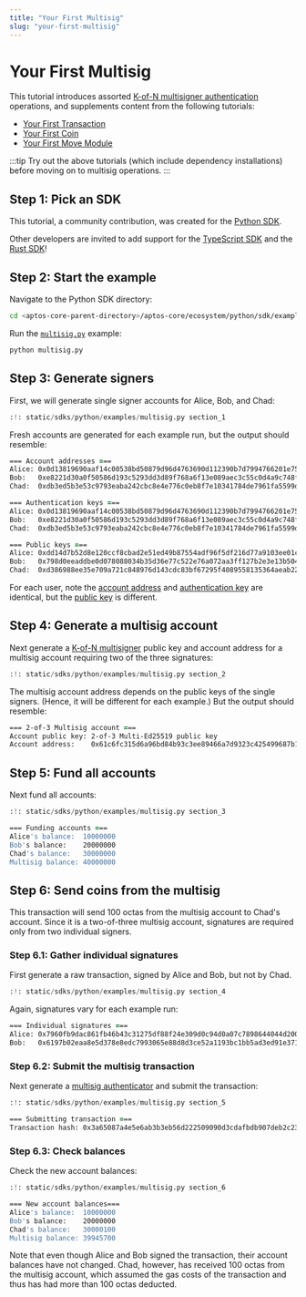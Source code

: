 ```yaml
---
title: "Your First Multisig"
slug: "your-first-multisig"
---
```


# Your First Multisig

This tutorial introduces assorted [K-of-N multisigner authentication](../concepts/accounts.md#multisigner-authentication) operations, and supplements content from the following tutorials:

* [Your First Transaction](./first-transaction.md)
* [Your First Coin](./first-coin.md)
* [Your First Move Module](./first-move-module.md)

:::tip
Try out the above tutorials (which include dependency installations) before moving on to multisig operations.
:::

## Step 1: Pick an SDK

This tutorial, a community contribution, was created for the [Python SDK](../sdks/python-sdk.md).

Other developers are invited to add support for the [TypeScript SDK](../sdks/ts-sdk/index.md) and the [Rust SDK](../sdks/rust-sdk.md)!

## Step 2: Start the example

Navigate to the Python SDK directory:

```zsh
cd <aptos-core-parent-directory>/aptos-core/ecosystem/python/sdk/examples
```

Run the [`multisig.py`](../../../ecosystem/python/sdk/examples/multisig.py) example:

```zsh
python multisig.py
```

## Step 3: Generate signers

First, we will generate single signer accounts for Alice, Bob, and Chad:

```python
:!: static/sdks/python/examples/multisig.py section_1
```

Fresh accounts are generated for each example run, but the output should resemble:

```zsh
=== Account addresses ===
Alice: 0x0d13819690aaf14c00538bd50879d96d4763690d112390b7d7994766201e75fe
Bob:   0xe8221d30a0f50586d193c5293dd3d89f768a6f13e089aec3c55c0d4a9c748f4d
Chad:  0xdb3ed5b3e53c9793eaba242cbc8e4e776c0eb8f7e10341784de7961fa5599dac

=== Authentication keys ===
Alice: 0x0d13819690aaf14c00538bd50879d96d4763690d112390b7d7994766201e75fe
Bob:   0xe8221d30a0f50586d193c5293dd3d89f768a6f13e089aec3c55c0d4a9c748f4d
Chad:  0xdb3ed5b3e53c9793eaba242cbc8e4e776c0eb8f7e10341784de7961fa5599dac

=== Public keys ===
Alice: 0xdd14d7b52d8e120ccf8cbad2e51ed49b87554adf96f5df216d77a9103ee01cf4
Bob:   0x798d0eeaddbe0d078088034b35d36e77c522e76a072aa3ff127b2e3e13b50446
Chad:  0xd386988ee35e709a721c848976d143cdc83bf67295f4089558135364aeab22b7
```

For each user, note the [account address](../concepts/accounts.md#account-address) and [authentication key](../concepts/accounts.md#single-signer-authentication) are identical, but the [public key](../concepts/accounts.md#creating-an-account) is different.

## Step 4: Generate a multisig account

Next generate a [K-of-N multisigner](../concepts/accounts.md#multisigner-authentication) public key and account address for a multisig account requiring two of the three signatures:

```python
:!: static/sdks/python/examples/multisig.py section_2
```

The multisig account address depends on the public keys of the single signers. (Hence, it will be different for each example.) But the output should resemble:

```zsh
=== 2-of-3 Multisig account ===
Account public key: 2-of-3 Multi-Ed25519 public key
Account address:    0x61c6fc315d6a96bd84b93c3ee89466a7d9323c425499687b1c4e275942443bac
```

## Step 5: Fund all accounts

Next fund all accounts:

```python
:!: static/sdks/python/examples/multisig.py section_3
```

```zsh
=== Funding accounts ===
Alice's balance:  10000000
Bob's balance:    20000000
Chad's balance:   30000000
Multisig balance: 40000000
```

## Step 6: Send coins from the multisig

This transaction will send 100 octas from the multisig account to Chad's account.
Since it is a two-of-three multisig account, signatures are required only from two individual signers.

### Step 6.1: Gather individual signatures

First generate a raw transaction, signed by Alice and Bob, but not by Chad.

```python
:!: static/sdks/python/examples/multisig.py section_4
```

Again, signatures vary for each example run:

```zsh
=== Individual signatures ===
Alice: 0x7960fb9dac861fb46b43c31275df88f24e309d0c94d0a07c7898644044d200213286ed64aef37172e9ae58cbc1dc224e925c657c8f796899d1edc0f41f3fe30f
Bob:   0x6197b02eaa8e5d378e8edc7993065e88d8d3ce52a1193bc1bb5ad3ed91e37157a02fd37cb2ef3475d3b05083e3b3b9731f9da43afee110047d95bd9296896d08
```

### Step 6.2: Submit the multisig transaction

Next generate a [multisig authenticator](../guides/sign-a-transaction.md#multisignature-transactions) and submit the transaction:


```python
:!: static/sdks/python/examples/multisig.py section_5
```

```zsh
=== Submitting transaction ===
Transaction hash: 0x3a65087a4e5e6ab3b3eb56d222509090d3cdafbdb907deb2c233069d308d8a81
```

### Step 6.3: Check balances

Check the new account balances:

```python
:!: static/sdks/python/examples/multisig.py section_6
```

```zsh
=== New account balances===
Alice's balance:  10000000
Bob's balance:    20000000
Chad's balance:   30000100
Multisig balance: 39945700
```

Note that even though Alice and Bob signed the transaction, their account balances have not changed.
Chad, however, has received 100 octas from the multisig account, which assumed the gas costs of the transaction and thus has had more than 100 octas deducted.